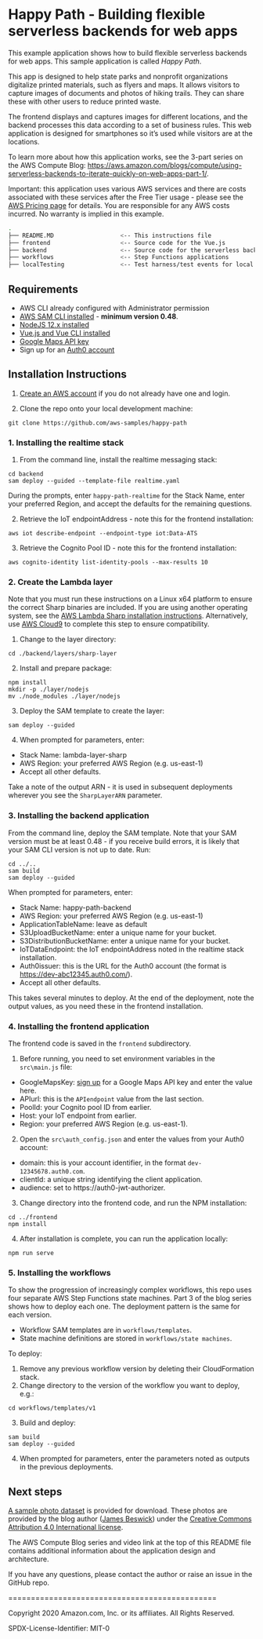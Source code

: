 # Happy Path - Building flexible serverless backends for web apps 

This example application shows how to build flexible serverless backends for web apps. This sample application is called *Happy Path*.

This app is designed to help state parks and nonprofit organizations digitalize printed materials, such as flyers and maps. It allows visitors to capture images of documents and photos of hiking trails. They can share these with other users to reduce printed waste.

The frontend displays and captures images for different locations, and the backend processes this data according to a set of business rules. This web application is designed for smartphones so it’s used while visitors are at the locations. 

To learn more about how this application works, see the 3-part series on the AWS Compute Blog: https://aws.amazon.com/blogs/compute/using-serverless-backends-to-iterate-quickly-on-web-apps-part-1/.

Important: this application uses various AWS services and there are costs associated with these services after the Free Tier usage - please see the [AWS Pricing page](https://aws.amazon.com/pricing/) for details. You are responsible for any AWS costs incurred. No warranty is implied in this example.

```bash
.
├── README.MD                   <-- This instructions file
├── frontend                    <-- Source code for the Vue.js
├── backend                     <-- Source code for the serverless backend
├── workflows                   <-- Step Functions applications
├── localTesting                <-- Test harness/test events for local debugging
```

## Requirements

* AWS CLI already configured with Administrator permission
* [AWS SAM CLI installed](https://docs.aws.amazon.com/serverless-application-model/latest/developerguide/serverless-sam-cli-install.html) - **minimum version 0.48**.
* [NodeJS 12.x installed](https://nodejs.org/en/download/)
* [Vue.js and Vue CLI installed](https://vuejs.org/v2/guide/installation.html)
* [Google Maps API key](https://developers.google.com/maps/documentation/javascript/get-api-key)
* Sign up for an [Auth0 account](https://auth0.com/)

## Installation Instructions

1. [Create an AWS account](https://portal.aws.amazon.com/gp/aws/developer/registration/index.html) if you do not already have one and login.

2. Clone the repo onto your local development machine:
```
git clone https://github.com/aws-samples/happy-path
```

### 1. Installing the realtime stack

1. From the command line, install the realtime messaging stack:
```
cd backend
sam deploy --guided --template-file realtime.yaml
```
During the prompts, enter `happy-path-realtime` for the Stack Name, enter your preferred Region, and accept the defaults for the remaining questions. 

2. Retrieve the IoT endpointAddress - note this for the frontend installation:
```
aws iot describe-endpoint --endpoint-type iot:Data-ATS
```
3. Retrieve the Cognito Pool ID - note this for the frontend installation:
```
aws cognito-identity list-identity-pools --max-results 10
```

### 2. Create the Lambda layer

Note that you must run these instructions on a Linux x64 platform to ensure the correct Sharp binaries are included. If you are using another operating system, see the [AWS Lambda Sharp installation instructions](https://sharp.pixelplumbing.com/install#aws-lambda). Alternatively, use [AWS Cloud9](https://aws.amazon.com/cloud9/) to complete this step to ensure compatibility.

1. Change to the layer directory:
```
cd ./backend/layers/sharp-layer
```
2. Install and prepare package:
```
npm install
mkdir -p ./layer/nodejs 
mv ./node_modules ./layer/nodejs
```
3. Deploy the SAM template to create the layer:
```
sam deploy --guided
```
4. When prompted for parameters, enter:
- Stack Name: lambda-layer-sharp
- AWS Region: your preferred AWS Region (e.g. us-east-1)
- Accept all other defaults.

Take a note of the output ARN - it is used in subsequent deployments wherever you see the `SharpLayerARN` parameter.

### 3. Installing the backend application

From the command line, deploy the SAM template. Note that your SAM version must be at least 0.48 - if you receive build errors, it is likely that your SAM CLI version is not up to date. 
Run:

```
cd ../.. 
sam build
sam deploy --guided
```

When prompted for parameters, enter:
- Stack Name: happy-path-backend
- AWS Region: your preferred AWS Region (e.g. us-east-1)
- ApplicationTableName: leave as default
- S3UploadBucketName: enter a unique name for your bucket. 
- S3DistributionBucketName: enter a unique name for your bucket.
- IoTDataEndpoint: the IoT endpointAddress noted in the realtime stack installation.
- Auth0issuer: this is the URL for the Auth0 account (the format is https://dev-abc12345.auth0.com/).
- Accept all other defaults.

This takes several minutes to deploy. At the end of the deployment, note the output values, as you need these in the frontend installation.

### 4. Installing the frontend application

The frontend code is saved in the `frontend` subdirectory. 

1. Before running, you need to set environment variables in the `src\main.js` file:

- GoogleMapsKey: [sign up](https://developers.google.com/maps/documentation/javascript/get-api-key) for a Google Maps API key and enter the value here.
- APIurl: this is the `APIendpoint` value from the last section.
- PoolId: your Cognito pool ID from earlier.
- Host: your IoT endpoint from earlier.
- Region: your preferred AWS Region (e.g. us-east-1).

2. Open the `src\auth_config.json` and enter the values from your Auth0 account:
- domain: this is your account identifier, in the format `dev-12345678.auth0.com`.
- clientId: a unique string identifying the client application.
- audience: set to https://auth0-jwt-authorizer.

3. Change directory into the frontend code, and run the NPM installation:

```
cd ../frontend
npm install
```
4. After installation is complete, you can run the application locally:

```
npm run serve
```

### 5. Installing the workflows

To show the progression of increasingly complex workflows, this repo uses four separate AWS Step Functions state machines. Part 3 of the blog series shows how to deploy each one. The deployment pattern is the same for each version.

- Workflow SAM templates are in `workflows/templates`.
- State machine definitions are stored in `workflows/state machines`.

To deploy:
1. Remove any previous workflow version by deleting their CloudFormation stack.
2. Change directory to the version of the workflow you want to deploy, e.g.:
```
cd workflows/templates/v1
```
3. Build and deploy:
```
sam build
sam deploy --guided
```
4. When prompted for parameters, enter the parameters noted as outputs in the previous deployments.

## Next steps

[A sample photo dataset](https://jbesw-public-downloads.s3.us-east-2.amazonaws.com/happy-path-photos-dataset.zip) is provided for download. These photos are provided by the blog author ([James Beswick](https://twitter.com/jbesw)) under the [Creative Commons Attribution 4.0 International license](http://creativecommons.org/licenses/by/4.0/).

The AWS Compute Blog series and video link at the top of this README file contains additional information about the application design and architecture.

If you have any questions, please contact the author or raise an issue in the GitHub repo.

==============================================

Copyright 2020 Amazon.com, Inc. or its affiliates. All Rights Reserved.

SPDX-License-Identifier: MIT-0
